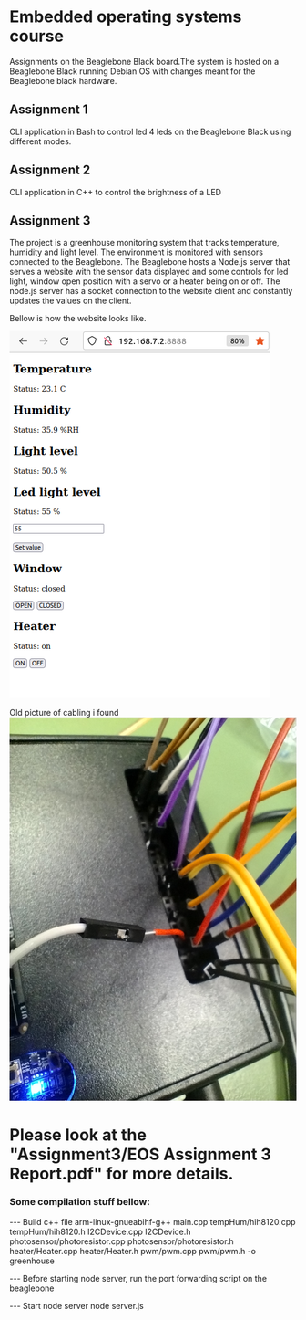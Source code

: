 # Embedded operating systems course
Assignments on the Beaglebone Black board.The system is hosted on a Beaglebone Black running Debian OS with changes meant for the Beaglebone black hardware.

## Assignment 1
CLI application in Bash to control led 4 leds on the Beaglebone Black using different modes.

## Assignment 2
CLI application in C++ to control the brightness of a LED

## Assignment 3

The project is a greenhouse monitoring system that tracks temperature, humidity and light level.  The environment is monitored with sensors connected to the Beaglebone. The Beaglebone hosts a Node.js server that serves a website with the sensor data displayed and some controls for led light, window open position with a servo or a heater being on or off. The node.js server has a socket connection to the website client and constantly updates the values on the client.

Bellow is how the website looks like.

![alt text](image.png)

Old picture of cabling i found
![alt text](image2.jpg)


# Please look at the "Assignment3/EOS Assignment 3 Report.pdf" for more details.

### Some compilation stuff bellow:

--- Build c++ file
arm-linux-gnueabihf-g++ main.cpp tempHum/hih8120.cpp tempHum/hih8120.h I2CDevice.cpp I2CDevice.h photosensor/photoresistor.cpp photosensor/photoresistor.h heater/Heater.cpp heater/Heater.h pwm/pwm.cpp pwm/pwm.h -o greenhouse

--- Before starting node server, run the port forwarding script on the beaglebone

--- Start node server
node server.js

